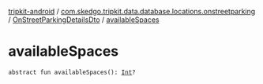 [tripkit-android](../../index.md) / [com.skedgo.tripkit.data.database.locations.onstreetparking](../index.md) / [OnStreetParkingDetailsDto](index.md) / [availableSpaces](./available-spaces.md)

# availableSpaces

`abstract fun availableSpaces(): `[`Int`](https://kotlinlang.org/api/latest/jvm/stdlib/kotlin/-int/index.html)`?`